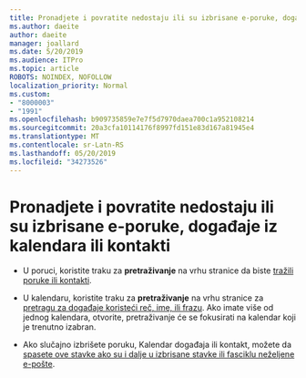 ```yaml
---
title: Pronadjete i povratite nedostaju ili su izbrisane e-poruke, događaje iz kalendara ili kontakti
ms.author: daeite
author: daeite
manager: joallard
ms.date: 5/20/2019
ms.audience: ITPro
ms.topic: article
ROBOTS: NOINDEX, NOFOLLOW
localization_priority: Normal
ms.custom:
- "8000003"
- "1991"
ms.openlocfilehash: b909735859e7e7f5d7970daea700c1a952108214
ms.sourcegitcommit: 20a3cfa10114176f8997fd151e83d167a81945e4
ms.translationtype: MT
ms.contentlocale: sr-Latn-RS
ms.lasthandoff: 05/20/2019
ms.locfileid: "34273526"
---
```

# <a name="find-and-recover-missing-or-deleted-email-calendar-events-or-contacts"></a>Pronadjete i povratite nedostaju ili su izbrisane e-poruke, događaje iz kalendara ili kontakti

- U poruci, koristite traku za **pretraživanje** na vrhu stranice da biste [tražili poruke ili kontakti](https://support.office.com/article/b27e5eb7-3255-4c61-bf16-1c6a16bc2e6b).

- U kalendaru, koristite traku za **pretraživanje** na vrhu stranice za [pretragu za događaje koristeći reč, ime, ili frazu](https://support.office.com/article/d587aaec-fb2c-4f6f-aee1-0df1fc591477). Ako imate više od jednog kalendara, otvorite, pretraživanje će se fokusirati na kalendar koji je trenutno izabran.

- Ako slučajno izbrišete poruku, Kalendar događaja ili kontakt, možete da [spasete ove stavke ako su i dalje u izbrisane stavke ili fasciklu neželjene e-pošte](https://support.office.com/article/a8ca78ac-4721-4066-95dd-571842e9fb11).